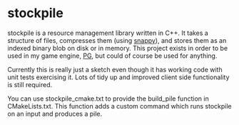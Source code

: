 # stockpile

stockpile is a resource management library written in C++. It takes a structure of files, compresses them (using [snappy](https://github.com/google/snappy)), and stores them as an indexed binary blob on disk or in memory. This project exists in order to be used in my game engine, [PG](https://github.com/mcdreamer/PG), but could of course be used for anything.

Currently this is really just a sketch even though it has working code with unit tests exercising it. Lots of tidy up and improved client side functionality is still required.

You can use stockpile_cmake.txt to provide the build_pile function in CMakeLists.txt. This function adds a custom command which runs stockpile on an input and produces a pile.
